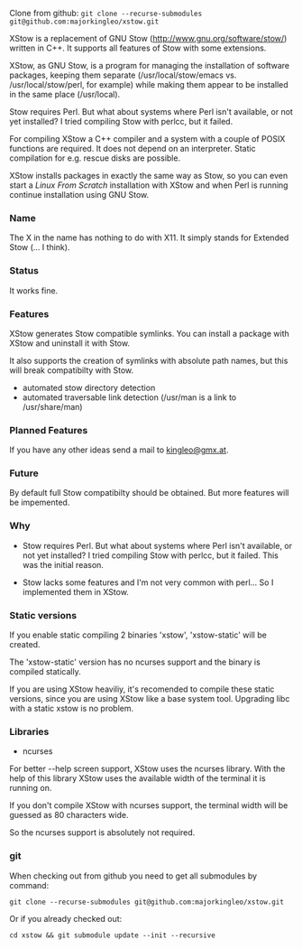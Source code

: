 Clone from github:
`git clone --recurse-submodules git@github.com:majorkingleo/xstow.git`

XStow is a replacement of GNU Stow (http://www.gnu.org/software/stow/)
written in C++. It supports all features of Stow with some extensions.

XStow, as GNU Stow, is a program for managing the installation of
software packages, keeping them separate (/usr/local/stow/emacs
vs. /usr/local/stow/perl, for example) while making them appear to be
installed in the same place (/usr/local).

Stow requires Perl. But what about systems where Perl isn't available, or not
yet installed? I tried compiling Stow with perlcc, but it failed.

For compiling XStow a C++ compiler and a system with a couple of POSIX
functions are required. It does not depend on an interpreter. Static
compilation for e.g. rescue disks are possible.

XStow installs packages in exactly the same way as Stow, so you
can even start a _Linux From Scratch_ installation with XStow and when
Perl is running continue installation using GNU Stow.

### Name

The X in the name has nothing to do with X11. It simply stands for
Extended Stow (... I think).

### Status

It works fine.

### Features

  XStow generates Stow compatible symlinks. You can install a package
  with XStow and uninstall it with Stow.

  It also supports the creation of symlinks with absolute path names,
  but this will break compatibilty with Stow.

  * automated stow directory detection
  * automated traversable link detection (/usr/man is a link to /usr/share/man)

### Planned Features

  If you have any other ideas send a mail to kingleo@gmx.at.

### Future

  By default full Stow compatibilty should be obtained. But more
    features will be impemented.

### Why

  * Stow requires Perl. But what about systems where Perl isn't available,
    or not yet installed? I tried compiling Stow with perlcc, but it
    failed. This was the initial reason.

  * Stow lacks some features and I'm not very common with perl... So I
    implemented them in XStow.

### Static versions

  If you enable static compiling 2 binaries 'xstow', 'xstow-static'
  will be created.

  The 'xstow-static' version has no ncurses support
  and the binary is compiled statically.

  If you are using XStow heaviliy, it's recomended to compile these static
  versions, since you are using XStow like a base system tool.
  Upgrading libc with a static xstow is no problem.

### Libraries

  - ncurses

  For better --help screen support, XStow uses the ncurses library.
  With the help of this library XStow uses the available width of the
  terminal it is running on.

  If you don't compile XStow with ncurses support, the terminal width
  will be guessed as 80 characters wide.

  So the ncurses support is absolutely not required.

### git

  When checking out from github you need to get all submodules by command:

  ```
  git clone --recurse-submodules git@github.com:majorkingleo/xstow.git
  ```

  Or if you already checked out:

  ```
  cd xstow && git submodule update --init --recursive
  ```
